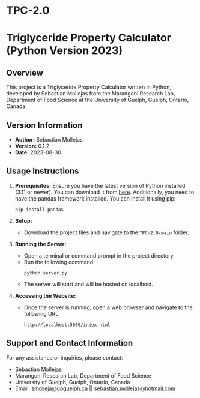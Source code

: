 # TPC-2.0
# Triglyceride Property Calculator (Python Version 2023)

## Overview
This project is a Triglyceride Property Calculator written in Python, developed by Sebastian Mollejas from the Marangoni Research Lab, Department of Food Science at the University of Guelph, Guelph, Ontario, Canada.

## Version Information
- **Author:** Sebastian Mollejas
- **Version:** 0.1.2
- **Date:** 2023-08-30

## Usage Instructions
1. **Prerequisites:** Ensure you have the latest version of Python installed (3.11 or newer). You can download it from [here](https://www.python.org/downloads/). Additionally, you need to have the pandas framework installed. You can install it using pip:
   ```
   pip install pandas
   ``` 

3. **Setup:**
   - Download the project files and navigate to the `TPC-2.0-main` folder.
   
4. **Running the Server:**
   - Open a terminal or command prompt in the project directory.
   - Run the following command:
     ```
     python server.py
     ```
   - The server will start and will be hosted on localhost.
   
5. **Accessing the Website:**
   - Once the server is running, open a web browser and navigate to the following URL:
     ```
     http://localhost:5000/index.html
     ```

## Support and Contact Information
For any assistance or inquiries, please contact:
- Sebastian Mollejas
- Marangoni Research Lab, Department of Food Science
- University of Guelph, Guelph, Ontario, Canada
- Email: smolleja@uoguelph.ca || sebastian.mollejas@hotmail.com

